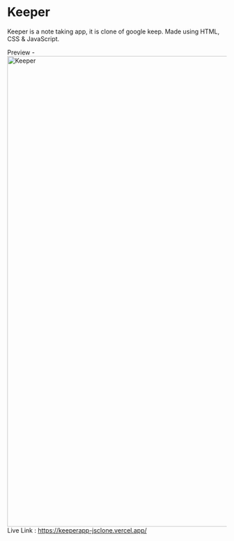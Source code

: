 # Keeper
Keeper is a note taking app, it is clone of google keep. Made using HTML, CSS & JavaScript.

Preview - 
<img width="1080" alt="Keeper" src="https://github.com/AmitPandey31/Keeper-App/assets/88220698/a089de6a-1841-4608-a30c-204d2c827a33">
Live Link : https://keeperapp-jsclone.vercel.app/

